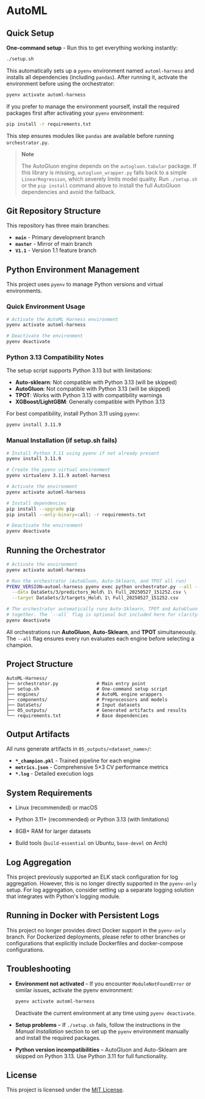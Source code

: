 # AutoML

## Quick Setup

**One-command setup** - Run this to get everything working instantly:

```bash
./setup.sh
```

This automatically sets up a `pyenv` environment named `automl-harness` and installs all dependencies (including `pandas`). After running it, activate the environment before using the orchestrator:

```bash
pyenv activate automl-harness
```

If you prefer to manage the environment yourself, install the required packages first after activating your `pyenv` environment:

```bash
pip install -r requirements.txt
```
This step ensures modules like `pandas` are available before running `orchestrator.py`.

> **Note**
> 
> The AutoGluon engine depends on the `autogluon.tabular` package. If this library is missing, `autogluon_wrapper.py` falls back to a simple `LinearRegression`, which severely limits model quality. Run `./setup.sh` or the `pip install` command above to install the full AutoGluon dependencies and avoid the fallback.

## Git Repository Structure

This repository has three main branches:
- **`main`** - Primary development branch
- **`master`** - Mirror of main branch  
- **`V1.1`** - Version 1.1 feature branch

## Python Environment Management

This project uses `pyenv` to manage Python versions and virtual environments.

### Quick Environment Usage

```bash
# Activate the AutoML Harness environment
pyenv activate automl-harness

# Deactivate the environment
pyenv deactivate
```

### Python 3.13 Compatibility Notes

The setup script supports Python 3.13 but with limitations:
- **Auto-sklearn**: Not compatible with Python 3.13 (will be skipped)
- **AutoGluon**: Not compatible with Python 3.13 (will be skipped)  
- **TPOT**: Works with Python 3.13 with compatibility warnings
- **XGBoost/LightGBM**: Generally compatible with Python 3.13

For best compatibility, install Python 3.11 using `pyenv`:
```bash
pyenv install 3.11.9
```

### Manual Installation (if setup.sh fails)

```bash
# Install Python 3.11 using pyenv if not already present
pyenv install 3.11.9

# Create the pyenv virtual environment
pyenv virtualenv 3.11.9 automl-harness

# Activate the environment
pyenv activate automl-harness

# Install dependencies
pip install --upgrade pip
pip install --only-binary=:all: -r requirements.txt

# Deactivate the environment
pyenv deactivate
```

## Running the Orchestrator

```bash
# Activate the environment
pyenv activate automl-harness

# Run the orchestrator (AutoGluon, Auto-Sklearn, and TPOT all run)
PYENV_VERSION=automl-harness pyenv exec python orchestrator.py --all --time 3600 \
  --data DataSets/3/predictors_Hold\ 1\ Full_20250527_151252.csv \
  --target DataSets/3/targets_Hold\ 1\ Full_20250527_151252.csv

# The orchestrator automatically runs Auto-Sklearn, TPOT and AutoGluon
# together. The `--all` flag is optional but included here for clarity.
pyenv deactivate
```

All orchestrations run **AutoGluon**, **Auto-Sklearn**, and **TPOT** simultaneously. The `--all` flag ensures every run evaluates each engine before selecting a champion.

## Project Structure

```
AutoML-Harness/
├── orchestrator.py              # Main entry point
├── setup.sh                     # One-command setup script
├── engines/                     # AutoML engine wrappers
├── components/                  # Preprocessors and models
├── DataSets/                    # Input datasets
├── 05_outputs/                  # Generated artifacts and results
└── requirements.txt             # Base dependencies
```

## Output Artifacts

All runs generate artifacts in `05_outputs/<dataset_name>/`:
- **`*_champion.pkl`** - Trained pipeline for each engine
- **`metrics.json`** - Comprehensive 5×3 CV performance metrics  
- **`*.log`** - Detailed execution logs

## System Requirements

- Linux (recommended) or macOS
- Python 3.11+ (recommended) or Python 3.13 (with limitations)
- 8GB+ RAM for larger datasets

- Build tools (`build-essential` on Ubuntu, `base-devel` on Arch) 
## Log Aggregation

This project previously supported an ELK stack configuration for log aggregation.
However, this is no longer directly supported in the `pyenv-only` setup. For log aggregation, consider setting up a separate logging solution that integrates with Python's logging module.

## Running in Docker with Persistent Logs

This project no longer provides direct Docker support in the `pyenv-only` branch. For Dockerized deployments, please refer to other branches or configurations that explicitly include Dockerfiles and docker-compose configurations.

## Troubleshooting

- **Environment not activated** – If you encounter `ModuleNotFoundError` or similar issues,
  activate the pyenv environment:

  ```bash
  pyenv activate automl-harness
  ```

  Deactivate the current environment at any time using `pyenv deactivate`.

- **Setup problems** – If `./setup.sh` fails, follow the instructions in the
  *Manual Installation* section to set up the `pyenv` environment manually and
  install the required packages.

- **Python version incompatibilities** – AutoGluon and Auto-Sklearn are skipped
  on Python 3.13. Use Python 3.11 for full functionality.

## License

This project is licensed under the [MIT License](LICENSE).

